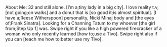 About Me: 32 and still alone. [I’m a;tiny lady in a big city]. I love reality t.v, [not going;on walks] and a donut that is [so good it;is almost spiritual]. [I have a;Reese Witherspoon] personality, Nicki Minaj body and [the eyes of;Frank Sinatra]. Looking for a Channing Tatum to my whoever [the girl from;Step Up 1] was. Swipe right if you like a high powered firecracker of a woman who only recently learned [how to;use a Tivo]. Swipe right also if you can [teach me how to;better use my Tivo].